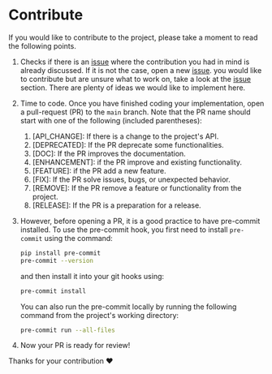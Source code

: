 # Contribute

If you would like to contribute to the project, please take a moment to read the following points.

1. Checks if there is an [issue](https://github.com/VascoSch92/symmetria/issues) where the contribution 
   you had in mind is already discussed. 
   If it is not the case, open a new [issue](https://github.com/VascoSch92/symmetria/issues).
   you would like to contribute but are unsure what to work on, take a look at the 
   [issue](https://github.com/VascoSch92/symmetria/issues) section. 
   There are plenty of ideas we would like to implement here. 
2. Time to code. Once you have finished coding your implementation, open a pull-request (PR) to the ``main`` branch. 
   Note that the PR name should start with one of the following (included parentheses):
   1. [API_CHANGE]: If there is a change to the project's API.
   2. [DEPRECATED]: If the PR deprecate some functionalities.
   3. [DOC]: If the PR improves the documentation.
   4. [ENHANCEMENT]: if the PR improve and existing functionality.
   5. [FEATURE]: if the PR add a new feature.
   6. [FIX]: If the PR solve issues, bugs, or unexpected behavior.
   7. [REMOVE]: If the PR remove a feature or functionality from the project.
   8. [RELEASE]: If the PR is a preparation for a release.
3. However, before opening a PR, it is a good practice to have pre-commit installed.
   To use the pre-commit hook, you first need to install ``pre-commit`` using the command:

   ```bash
   pip install pre-commit
   pre-commit --version
   ```

   and then install it into your git hooks using:

   ```bash
   pre-commit install
   ```

   You can also run the pre-commit locally by running the following command 
   from the project's working directory:

   ```bash
   pre-commit run --all-files
   ```

4. Now your PR is ready for review! 

Thanks for your contribution ❤️
